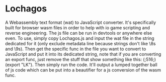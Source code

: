 # Lochagos
A Webassembly text format (wat) to JavaScript converter. It's specifically built for browser wasm files in order to help with io game scripting and reverse engineering. The js file can be run in devtools or anywhere else even. To use, simply copy Lochagos.js and input the wat file in the string dedicated for it (only exclude metadata line because strings don't like \8s and \9s). Then get the specific func in the file you want to convert to JavaScript and put it into its dedicated string, note that if you are converting an export func, just remove the stuff that show something like this: (;516;) (export "LK"). Then simply run the code. It'll output a lumped together ball of js code which can be put into a beautifier for a js conversion of the wasm func.



